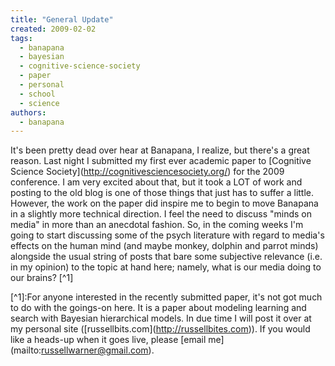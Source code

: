 ```yaml
---
title: "General Update"
created: 2009-02-02
tags: 
  - banapana
  - bayesian
  - cognitive-science-society
  - paper
  - personal
  - school
  - science
authors: 
  - banapana
---
```


It's been pretty dead over hear at Banapana, I realize, but there's a great reason. Last night I submitted my first ever academic paper to \[Cognitive Science Society\](http://cognitivesciencesociety.org/) for the 2009 conference. I am very excited about that, but it took a LOT of work and posting to the old blog is one of those things that just has to suffer a little. However, the work on the paper did inspire me to begin to move Banapana in a slightly more technical direction. I feel the need to discuss "minds on media" in more than an anecdotal fashion. So, in the coming weeks I'm going to start discussing some of the psych literature with regard to media's effects on the human mind (and maybe monkey, dolphin and parrot minds) alongside the usual string of posts that bare some subjective relevance (i.e. in my opinion) to the topic at hand here; namely, what is our media doing to our brains? \[^1\]

\[^1\]:For anyone interested in the recently submitted paper, it's not got much to do with the goings-on here. It is a paper about modeling learning and search with Bayesian hierarchical models. In due time I will post it over at my personal site (\[russellbits.com\](http://russellbites.com)). If you would like a heads-up when it goes live, please \[email me\](mailto:russellwarner@gmail.com).
